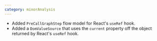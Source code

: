 ```yaml
---
category: minorAnalysis
---
```

* Added `PreCallGraphStep` flow model for React's `useRef` hook.
* Added a `DomValueSource` that uses the `current` property off the object returned by React's `useRef` hook.